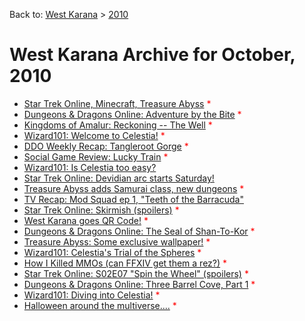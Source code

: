 Back to: [West Karana](/posts/westkarana.md) > [2010](/posts/2010/westkarana.md)
# West Karana Archive for October, 2010

* [Star Trek Online, Minecraft, Treasure Abyss](5674.md) <span style="color:red;">*</span>
* [Dungeons & Dragons Online: Adventure by the Bite](5682.md) <span style="color:red;">*</span>
* [Kingdoms of Amalur: Reckoning -- The Well](5685.md) <span style="color:red;">*</span>
* [Wizard101: Welcome to Celestia!](5688.md) <span style="color:red;">*</span>
* [DDO Weekly Recap: Tangleroot Gorge](5693.md) <span style="color:red;">*</span>
* [Social Game Review: Lucky Train](5697.md) <span style="color:red;">*</span>
* [Wizard101: Is Celestia too easy?](5701.md) <span style="color:red;"></span>
* [Star Trek Online: Devidian arc starts Saturday!](5706.md) <span style="color:red;"></span>
* [Treasure Abyss adds Samurai class, new dungeons](5711.md) <span style="color:red;">*</span>
* [TV Recap: Mod Squad ep 1, "Teeth of the Barracuda"](5360.md) <span style="color:red;"></span>
* [Star Trek Online: Skirmish (spoilers)](5725.md) <span style="color:red;">*</span>
* [West Karana goes QR Code!](5732.md) <span style="color:red;">*</span>
* [Dungeons & Dragons Online: The Seal of Shan-To-Kor](5757.md) <span style="color:red;">*</span>
* [Treasure Abyss: Some exclusive wallpaper!](5761.md) <span style="color:red;">*</span>
* [Wizard101: Celestia's Trial of the Spheres](5765.md) <span style="color:red;">*</span>
* [How I Killed MMOs (can FFXIV get them a rez?)](5754.md) <span style="color:red;">*</span>
* [Star Trek Online: S02E07 "Spin the Wheel" (spoilers)](5775.md) <span style="color:red;">*</span>
* [Dungeons & Dragons Online: Three Barrel Cove, Part 1](5780.md) <span style="color:red;">*</span>
* [Wizard101: Diving into Celestia!](5783.md) <span style="color:red;">*</span>
* [Halloween around the multiverse....](5786.md) <span style="color:red;">*</span>
